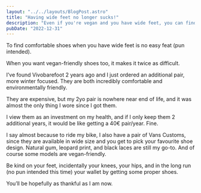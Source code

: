 ```yaml
---
layout: "../../layouts/BlogPost.astro"
title: "Having wide feet no longer sucks!"
description: "Even if you're vegan and you have wide feet, you can find comfortable shoes that matche your style are actually comfortable to wear."
pubDate: "2022-12-31"
---
```


To find comfortable shoes when you have wide feet is no easy feat (pun intended). 

When you want vegan-friendly shoes too, it makes it twice as difficult.

I’ve found Vivobarefoot 2 years ago and I just ordered an additional pair, more winter focused. They are both incredibly comfortable and environmentally friendly.

They are expensive, but my 2yo pair is nowhere near end of life, and it was almost the only thing I wore since I got them.

I view them as an investment on my health, and if I only keep them 2 additional years, it would be like getting a 40€ pair/year. Fine.

I say almost because to ride my bike, I also have a pair of Vans Customs, since they are available in wide size and you get to pick your favourite shoe design. Natural gum, leopard print, and black laces are still my go-to. And of course some models are vegan-friendly.

Be kind on your feet, incidentally your knees, your hips, and in the long run (no pun intended this time) your wallet by getting some proper shoes. 

You’ll be hopefully as thankful as I am now.